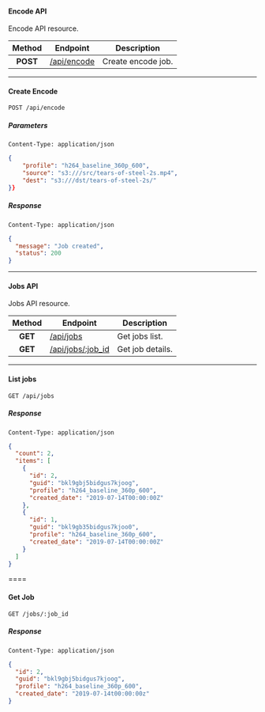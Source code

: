 #### Encode API
Encode API resource.

| Method | Endpoint | Description |
| :----: | ---- | --------------- |
| **POST** | [/api/encode](#create-encode) | Create encode job. |

---

#### Create Encode
```
POST /api/encode
```

##### Parameters
```
Content-Type: application/json
```

```json
{
    "profile": "h264_baseline_360p_600",
    "source": "s3:///src/tears-of-steel-2s.mp4",
    "dest": "s3:///dst/tears-of-steel-2s/"
}}
```

##### Response
```
Content-Type: application/json
```

```json
{
  "message": "Job created",
  "status": 200
}
```

---

#### Jobs API
Jobs API resource.

| Method | Endpoint | Description |
| :----: | ---- | --------------- |
| **GET** | [/api/jobs](#list-jobs) | Get jobs list. |
| **GET** | [/api/jobs/:job_id](#get-job) | Get job details. |

---

#### List jobs
```
GET /api/jobs
```

##### Response
```
Content-Type: application/json
```
```json
{
  "count": 2,
  "items": [
    {
      "id": 2,
      "guid": "bkl9gbj5bidgus7kjoog",
      "profile": "h264_baseline_360p_600",
      "created_date": "2019-07-14T00:00:00Z"
    },
    {
      "id": 1,
      "guid": "bkl9gb35bidgus7kjoo0",
      "profile": "h264_baseline_360p_600",
      "created_date": "2019-07-14T00:00:00Z"
    }
  ]
}
```

====

#### Get Job
```
GET /jobs/:job_id
```

##### Response
```
Content-Type: application/json
```
```json
{
  "id": 2,
  "guid": "bkl9gbj5bidgus7kjoog",
  "profile": "h264_baseline_360p_600",
  "created_date": "2019-07-14t00:00:00z"
}
```